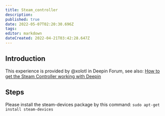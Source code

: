 ```yaml
---
title: Steam_controller
description: 
published: true
date: 2022-05-07T02:20:30.696Z
tags: 
editor: markdown
dateCreated: 2022-04-21T03:42:28.647Z
---
```


## Introduction
This experience is provided by @xolotl in Deepin Forum, see also: [How to get the Steam Controller working with Deepin](https://bbs.deepin.org/forum.php?mod=viewthread&tid=139718)

## Steps
Please install the steam-devices package by this command: `sudo apt-get install steam-devices`